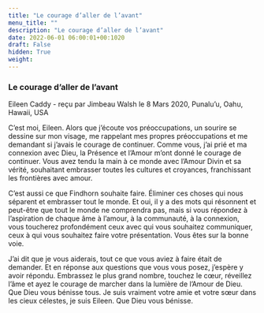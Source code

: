 ```yaml
---
title: "Le courage d’aller de l’avant"
menu_title: ""
description: "Le courage d’aller de l’avant"
date: 2022-06-01 06:00:01+00:1020
draft: False
hidden: True
weight:
---
```

### Le courage d’aller de l’avant

Eileen Caddy - reçu par Jimbeau Walsh le 8 Mars 2020, Punalu’u, Oahu, Hawaii, USA

C’est moi, Eileen. Alors que j’écoute vos préoccupations, un sourire se dessine sur mon visage, me rappelant mes propres préoccupations et me demandant si j’avais le courage de continuer. Comme vous, j’ai prié et ma connexion avec Dieu, la Présence et l’Amour m’ont donné le courage de continuer. Vous avez tendu la main à ce monde avec l’Amour Divin et sa vérité, souhaitant embrasser toutes les cultures et croyances, franchissant les frontières avec amour.

C’est aussi ce que Findhorn souhaite faire. Éliminer ces choses qui nous séparent et embrasser tout le monde. Et oui, il y a des mots qui résonnent et peut-être que tout le monde ne comprendra pas, mais si vous répondez à l’aspiration de chaque âme à l’amour, à la communauté, à la connexion, vous toucherez profondément ceux avec qui vous souhaitez communiquer, ceux à qui vous souhaitez faire votre présentation. Vous êtes sur la bonne voie.

J’ai dit que je vous aiderais, tout ce que vous aviez à faire était de demander. Et en réponse aux questions que vous vous posez, j’espère y avoir répondu. Embrassez le plus grand nombre, touchez le cœur, réveillez l’âme et ayez le courage de marcher dans la lumière de l’Amour de Dieu. Que Dieu vous bénisse tous. Je suis vraiment votre amie et votre sœur dans les cieux célestes, je suis Eileen. Que Dieu vous bénisse.
